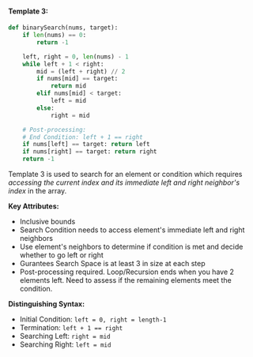 #### Template 3:

```py
def binarySearch(nums, target):
    if len(nums) == 0:
        return -1

    left, right = 0, len(nums) - 1
    while left + 1 < right:
        mid = (left + right) // 2
        if nums[mid] == target:
            return mid
        elif nums[mid] < target:
            left = mid
        else:
            right = mid

    # Post-processing:
    # End Condition: left + 1 == right
    if nums[left] == target: return left
    if nums[right] == target: return right
    return -1
```

Template 3 is used to search for an element or condition which requires _accessing the current index and its immediate left and right neighbor's index_ in the array.

**Key Attributes:**

* Inclusive bounds
* Search Condition needs to access element's immediate left and right neighbors
* Use element's neighbors to determine if condition is met and decide whether to go left or right
* Gurantees Search Space is at least 3 in size at each step
* Post-processing required. Loop/Recursion ends when you have 2 elements left. Need to assess if the remaining elements meet the condition.

**Distinguishing Syntax:**

* Initial Condition: `left = 0, right = length-1`
* Termination: `left + 1 == right`
* Searching Left: `right = mid`
* Searching Right: `left = mid`




